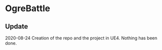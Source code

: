# OgreBattle
## Update
2020-08-24    Creation of the repo and the project in UE4. Nothing has been done.